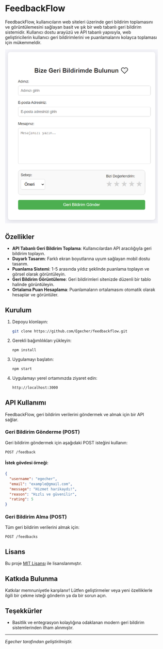 # FeedbackFlow

FeedbackFlow, kullanıcıların web siteleri üzerinde geri bildirim toplamasını ve görüntülemesini sağlayan basit ve şık bir web tabanlı geri bildirim sistemidir. Kullanıcı dostu arayüzü ve API tabanlı yapısıyla, web geliştiricilerin kullanıcı geri bildirimlerini ve puanlamalarını kolayca toplaması için mükemmeldir.

![Geri Bildirim Sistemi](public/feedback-system.png)

## Özellikler

- **API Tabanlı Geri Bildirim Toplama**: Kullanıcılardan API aracılığıyla geri bildirim toplayın.
- **Duyarlı Tasarım**: Farklı ekran boyutlarına uyum sağlayan mobil dostu tasarım.
- **Puanlama Sistemi**: 1-5 arasında yıldız şeklinde puanlama toplayın ve görsel olarak görüntüleyin.
- **Geri Bildirim Görüntüleme**: Geri bildirimleri sitenizde düzenli bir tablo halinde görüntüleyin.
- **Ortalama Puan Hesaplama**: Puanlamaların ortalamasını otomatik olarak hesaplar ve görüntüler.

## Kurulum

1. Depoyu klonlayın:
   ```bash
   git clone https://github.com/Egecher/feedbackflow.git
   ```

2. Gerekli bağımlılıkları yükleyin:
   ```bash
   npm install
   ```

3. Uygulamayı başlatın:
   ```bash
   npm start
   ```

4. Uygulamayı yerel ortamınızda ziyaret edin:
   ```bash
   http://localhost:3000
   ```

## API Kullanımı

FeedbackFlow, geri bildirim verilerini göndermek ve almak için bir API sağlar.

### Geri Bildirim Gönderme (POST)

Geri bildirim göndermek için aşağıdaki POST isteğini kullanın:

```
POST /feedback
```

#### İstek gövdesi örneği:
```json
{
  "username": "egecher",
  "email": "example@gmail.com",
  "message": "Hizmet harikaydı!",
  "reason": "Hızlı ve güvenilir",
  "rating": 5
}
```

### Geri Bildirim Alma (POST)

Tüm geri bildirim verilerini almak için:
```
POST /feedbacks
```

## Lisans

Bu proje [MIT Lisansı](LICENSE) ile lisanslanmıştır.

## Katkıda Bulunma

Katkılar memnuniyetle karşılanır! Lütfen geliştirmeler veya yeni özelliklerle ilgili bir çekme isteği gönderin ya da bir sorun açın.

## Teşekkürler

- Basitlik ve entegrasyon kolaylığına odaklanan modern geri bildirim sistemlerinden ilham alınmıştır.

---

*Egecher tarafından geliştirilmiştir.*